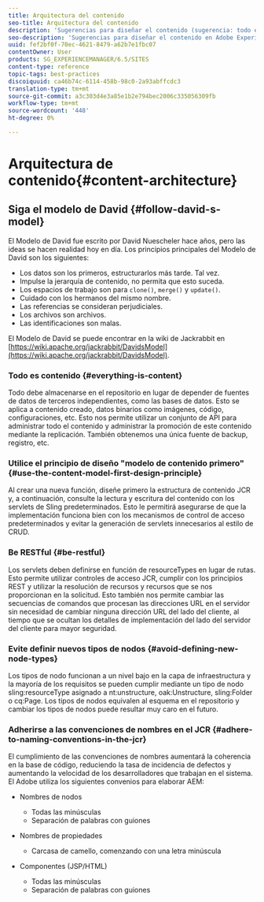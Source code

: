 ```yaml
---
title: Arquitectura del contenido
seo-title: Arquitectura del contenido
description: 'Sugerencias para diseñar el contenido (sugerencia: todo es contenido)'
seo-description: 'Sugerencias para diseñar el contenido en Adobe Experience Manager (AEM). (sugerencia: todo es contenido)'
uuid: fef2bf0f-70ec-4621-8479-a62b7e1fbc07
contentOwner: User
products: SG_EXPERIENCEMANAGER/6.5/SITES
content-type: reference
topic-tags: best-practices
discoiquuid: ca46b74c-6114-458b-98c0-2a93abffcdc3
translation-type: tm+mt
source-git-commit: a3c303d4e3a85e1b2e794bec2006c335056309fb
workflow-type: tm+mt
source-wordcount: '448'
ht-degree: 0%

---
```



# Arquitectura de contenido{#content-architecture}

## Siga el modelo de David {#follow-david-s-model}

El Modelo de David fue escrito por David Nuescheler hace años, pero las ideas se hacen realidad hoy en día. Los principios principales del Modelo de David son los siguientes:

* Los datos son los primeros, estructurarlos más tarde. Tal vez.
* Impulse la jerarquía de contenido, no permita que esto suceda.
* Los espacios de trabajo son para `clone()`, `merge()` y `update()`.
* Cuidado con los hermanos del mismo nombre.
* Las referencias se consideran perjudiciales.
* Los archivos son archivos.
* Las identificaciones son malas.

El Modelo de David se puede encontrar en la wiki de Jackrabbit en [https://wiki.apache.org/jackrabbit/DavidsModel](https://wiki.apache.org/jackrabbit/DavidsModel).

### Todo es contenido {#everything-is-content}

Todo debe almacenarse en el repositorio en lugar de depender de fuentes de datos de terceros independientes, como las bases de datos. Esto se aplica a contenido creado, datos binarios como imágenes, código, configuraciones, etc. Esto nos permite utilizar un conjunto de API para administrar todo el contenido y administrar la promoción de este contenido mediante la replicación. También obtenemos una única fuente de backup, registro, etc.

### Utilice el principio de diseño &quot;modelo de contenido primero&quot; {#use-the-content-model-first-design-principle}

Al crear una nueva función, diseñe primero la estructura de contenido JCR y, a continuación, consulte la lectura y escritura del contenido con los servlets de Sling predeterminados. Esto le permitirá asegurarse de que la implementación funciona bien con los mecanismos de control de acceso predeterminados y evitar la generación de servlets innecesarios al estilo de CRUD.

### Be RESTful {#be-restful}

Los servlets deben definirse en función de resourceTypes en lugar de rutas. Esto permite utilizar controles de acceso JCR, cumplir con los principios REST y utilizar la resolución de recursos y recursos que se nos proporcionan en la solicitud. Esto también nos permite cambiar las secuencias de comandos que procesan las direcciones URL en el servidor sin necesidad de cambiar ninguna dirección URL del lado del cliente, al tiempo que se ocultan los detalles de implementación del lado del servidor del cliente para mayor seguridad.

### Evite definir nuevos tipos de nodos {#avoid-defining-new-node-types}

Los tipos de nodo funcionan a un nivel bajo en la capa de infraestructura y la mayoría de los requisitos se pueden cumplir mediante un tipo de nodo sling:resourceType asignado a nt:unstructure, oak:Unstructure, sling:Folder o cq:Page. Los tipos de nodos equivalen al esquema en el repositorio y cambiar los tipos de nodos puede resultar muy caro en el futuro.

### Adherirse a las convenciones de nombres en el JCR {#adhere-to-naming-conventions-in-the-jcr}

El cumplimiento de las convenciones de nombres aumentará la coherencia en la base de código, reduciendo la tasa de incidencia de defectos y aumentando la velocidad de los desarrolladores que trabajan en el sistema. El Adobe utiliza los siguientes convenios para elaborar AEM:

* Nombres de nodos

   * Todas las minúsculas
   * Separación de palabras con guiones

* Nombres de propiedades

   * Carcasa de camello, comenzando con una letra minúscula

* Componentes (JSP/HTML)

   * Todas las minúsculas
   * Separación de palabras con guiones


